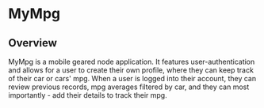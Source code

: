 # MyMpg
## Overview
MyMpg is a mobile geared node application. It features user-authentication and allows for a user to create their own profile, where they can keep track of their car or cars' mpg. When a user is logged into their account, they can review previous records, mpg averages filtered by car, and they can most importantly - add their details to track their mpg. 
